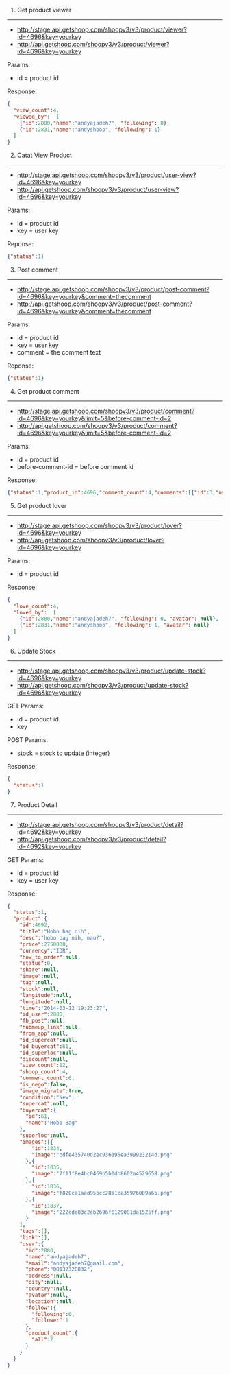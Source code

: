 1. Get product viewer
----------------------

- http://stage.api.getshoop.com/shoopv3/v3/product/viewer?id=4696&key=yourkey
- http://api.getshoop.com/shoopv3/v3/product/viewer?id=4696&key=yourkey

Params:
- id = product id

Response:

```json
{
  "view_count":4,
  "viewed_by":  [
    {"id":2880,"name":"andyajadeh7", "following": 0},
    {"id":2831,"name":"andyshoop", "following": 1}
  ]
}
```

2. Catat View Product
----------------------

- http://stage.api.getshoop.com/shoopv3/v3/product/user-view?id=4696&key=yourkey
- http://api.getshoop.com/shoopv3/v3/product/user-view?id=4696&key=yourkey

Params:
- id = product id
- key = user key

Reponse:

```json
{"status":1}
```

3. Post comment
----------------

- http://stage.api.getshoop.com/shoopv3/v3/product/post-comment?id=4696&key=yourkey&comment=thecomment
- http://api.getshoop.com/shoopv3/v3/product/post-comment?id=4696&key=yourkey&comment=thecomment

Params:
- id = product id
- key = user key
- comment = the comment text

Reponse:

```json
{"status":1}
```

4. Get product comment
-----------------------

- http://stage.api.getshoop.com/shoopv3/v3/product/comment?id=4696&key=yourkey&limit=5&before-comment-id=2
- http://api.getshoop.com/shoopv3/v3/product/comment?id=4696&key=yourkey&limit=5&before-comment-id=2

Params:
- id = product id
- before-comment-id = before comment id

Response:

```json
{"status":1,"product_id":4696,"comment_count":4,"comments":[{"id":3,"user":{"name":"andyshoop","avatar":null},"time":"2014-03-17 15:12:39","comment":"haha"},{"id":4,"user":{"name":"andyshoop","avatar":null},"time":"2014-03-17 15:17:08","comment":"haha"}]}
```

5. Get product lover
----------------------

- http://stage.api.getshoop.com/shoopv3/v3/product/lover?id=4696&key=yourkey
- http://api.getshoop.com/shoopv3/v3/product/lover?id=4696&key=yourkey

Params:
- id = product id

Response:

```json
{
  "love_count":4,
  "loved_by":  [
    {"id":2880,"name":"andyajadeh7", "following": 0, "avatar": null},
    {"id":2831,"name":"andyshoop", "following": 1, "avatar": null}
  ]
}
```

6. Update Stock
----------------

- http://stage.api.getshoop.com/shoopv3/v3/product/update-stock?id=4696&key=yourkey
- http://api.getshoop.com/shoopv3/v3/product/update-stock?id=4696&key=yourkey

GET Params:
- id = product id
- key

POST Params:
- stock = stock to update (integer)

Response:

```json
{
  "status":1
}
```

7. Product Detail
------------------

- http://stage.api.getshoop.com/shoopv3/v3/product/detail?id=4692&key=yourkey
- http://api.getshoop.com/shoopv3/v3/product/detail?id=4692&key=yourkey

GET Params:
- id = product id
- key = user key

Response:

```json
{
  "status":1,
  "product":{
    "id":4692,
    "title":"Hobo bag nih",
    "desc":"hobo bag nih, mau?",
    "price":2750000,
    "currency":"IDR",
    "how_to_order":null,
    "status":0,
    "share":null,
    "image":null,
    "tag":null,
    "stock":null,
    "langitude":null,
    "longitude":null,
    "time":"2014-03-12 19:23:27",
    "id_user":2880,
    "fb_post":null,
    "hubmeup_link":null,
    "from_app":null,
    "id_supercat":null,
    "id_buyercat":61,
    "id_superloc":null,
    "discount":null,
    "view_count":12,
    "shoop_count":4,
    "comment_count":6,
    "is_nego":false,
    "image_migrate":true,
    "condition":"New",
    "supercat":null,
    "buyercat":{
      "id":61,
      "name":"Hobo Bag"
    },
    "superloc":null,
    "images":[{
        "id":1834,
        "image":"bdfe435740d2ec936195ea399923214d.png"
      },{
        "id":1835,
        "image":"7f11f8e4bc0469b5b0db8602a4529658.png"
      },{
        "id":1836,
        "image":"f820ca1aad95bcc28a1ca35976009a65.png"
      },{
        "id":1837,
        "image":"222cde83c2eb2696f6129081da1525ff.png"
      }
    ],
    "tags":[],
    "link":[],
    "user":{
      "id":2880,
      "name":"andyajadeh7",
      "email":"andyajadeh7@gmail.com",
      "phone":"08132328832",
      "address":null,
      "city":null,
      "country":null,
      "avatar":null,
      "location":null,
      "follow":{
        "following":0,
        "follower":1
      },
      "product_count":{
        "all":2
      }
    }
  }
}
```
